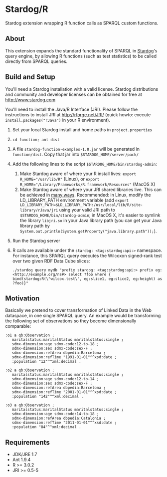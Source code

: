 Stardog/R
=========

Stardog extension wrapping R function calls as SPARQL custom functions.

## About

This extension expands the standard functionality of SPARQL in [Stardog](http://www.stardog.com/)'s query engine, by allowing R functions (such as test statistics) to be called directly from SPARQL queries.

## Build and Setup

You'll need a Stardog installation with a valid license. Stardog distributions and community and developer licenses can be obtained for free at http://www.stardog.com

You'll need to install the Java/R Interface (JRI). Please follow the instructions to install JRI at http://rforge.net/JRI/ (quick howto: execute `install.packages("rJava")` in your R environment).

1. Set your local Stardog install and home paths in `project.properties`
2. `cd function; ant dist`
3. A file `stardog-function-examples-1.0.jar` will be generated in `function/dist`. Copy that jar into `$STARDOG_HOME/server/pack/`
4. Add the following lines to the script `$STARDOG_HOME/bin/stardog-admin`:
   1. Make Stardog aware of where your R install lives: `export R_HOME="/usr/lib/R"` (Linux), or `export R_HOME="/Library/Frameworks/R.framework/Resources"` (MacOS X)
   2. Make Stardog aware of where your JRI shared libraries live. This can be achieved in [many ways](http://www.chilkatsoft.com/java-loadLibrary-MacOSX.asp). Recommended: in Linux, modify the LD_LIBRARY_PATH environment variable (add `export LD_LIBRARY_PATH=$LD_LIBRARY_PATH:/usr/local/lib/R/site-library/rJava/jri` using your valid JRI path to `$STARDOG_HOME/bin/stardog-admin`; in MacOS X, it's easier to symlink the library `libjri.so` in your Java library path (you can get your Java library path by `System.out.println(System.getProperty("java.library.path"));`).
5. Run the Stardog server
6. R calls are available under the `stardog: <tag:stardog:api:>` namespace. For instance, this SPARQL query executes the Wilcoxon signed-rank test over two given RDF Data Cube slices:

   `./stardog query mydb "prefix stardog: <tag:stardog:api:> prefix eg: <http://example.org/ns#> select ?foo where { bind(stardog:R(\"wilcox.test\", eg:slice1, eg:slice2, eg:height) as ?foo)}"`
   
## Motivation

Basically we pretend to cover transformation of Linked Data in the Web dataspace, in one single SPARQL query. An example would be transforming the following set of observations so they become dimensionally comparable:

```
:o1 a qb:Observation ;
   maritalstatus:maritalStatus maritalstatus:single ;
   sdmx-dimension:age sdmx-code:12-to-18 ;
   sdmx-dimension:sex sdmx-code:sex-F ;
   sdmx-dimension:refArea dbpedia:Barcelona ;
   sdmx-dimension:refTime "1991-01-01"^^xsd:date ;
   :population "12"^^xml:decimal .

:o2 a qb:Observation ;
   maritalstatus:maritalStatus maritalstatus:single ;
   sdmx-dimension:age sdmx-code:12-to-14 ;
   sdmx-dimension:sex sdmx-code:sex-F ;
   sdmx-dimension:refArea dbpedia:Barcelona ;
   sdmx-dimension:refTime "2001-01-01"^^xsd:date ;
   :population "142"^^xml:decimal .

:o3 a qb:Observation ;
   maritalstatus:maritalStatus maritalstatus:single ;
   sdmx-dimension:age sdmx-code:14-to-18 ;
   sdmx-dimension:refArea dbpedia:Catalonia ;
   sdmx-dimension:refTime "2011-01-01"^^xsd:date ;
   :population "84"^^xml:decimal .
```

## Requirements

- JDK/JRE 1.7
- Ant 1.9.4
- R >= 3.0.2
- JRI >= 0.5-5

